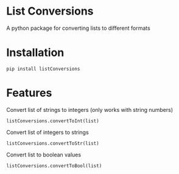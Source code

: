 # List Conversions
 A python package for converting lists to different formats
 
# Installation
```
pip install listConversions
```

# Features
Convert list of strings to integers (only works with string numbers)
```
listConversions.convertToInt(list)
```

Convert list of integers to strings
```
listConversions.convertToStr(list)
```

Convert list to boolean values
```
listConversions.convertToBool(list)
```
